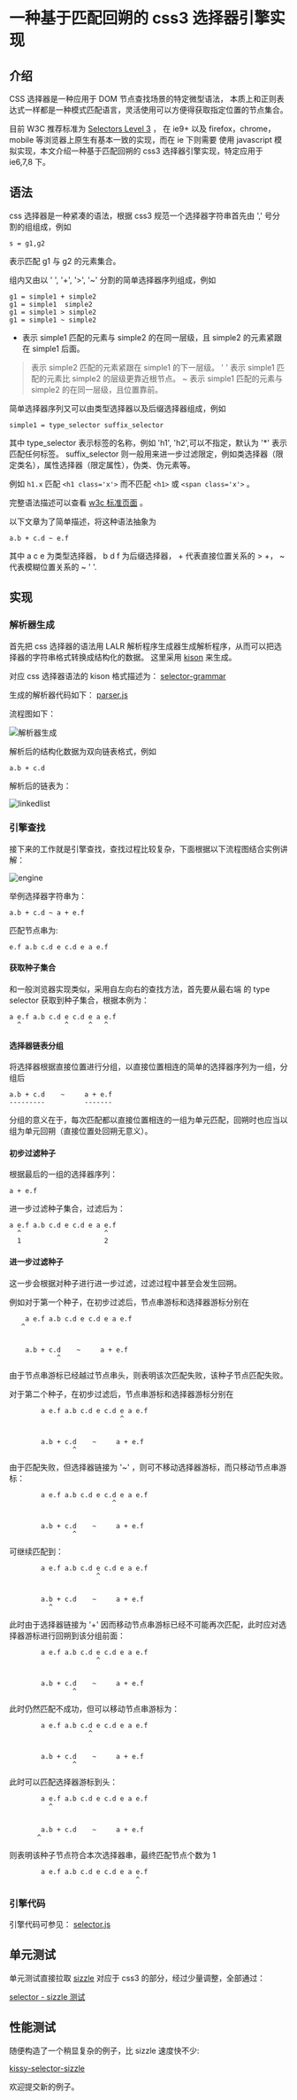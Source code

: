 # 一种基于匹配回朔的 css3 选择器引擎实现

## 介绍

CSS 选择器是一种应用于 DOM 节点查找场景的特定微型语法，
本质上和正则表达式一样都是一种模式匹配语言，灵活使用可以方便得获取指定位置的节点集合。

目前 W3C 推荐标准为 [Selectors Level 3](http://www.w3.org/TR/selectors) ，
在 ie9+ 以及 firefox，chrome，mobile 等浏览器上原生有基本一致的实现，而在 ie 下则需要
使用 javascript 模拟实现，本文介绍一种基于匹配回朔的 css3 选择器引擎实现，特定应用于 ie6,7,8 下。

## 语法

css 选择器是一种紧凑的语法，根据 css3 规范一个选择器字符串首先由 ',' 号分割的组组成，例如

    s = g1,g2

表示匹配 g1 与 g2 的元素集合。

组内又由以 ' ', '+', '>', '~' 分割的简单选择器序列组成，例如

    g1 = simple1 + simple2
    g1 = simple1  simple2
    g1 = simple1 > simple2
    g1 = simple1 ~ simple2

+ 表示 simple1 匹配的元素与 simple2 的在同一层级，且 simple2 的元素紧跟在 simple1 后面。
> 表示 simple2 匹配的元素紧跟在 simple1 的下一层级。
' ' 表示 simple1 匹配的元素比 simple2 的层级更靠近根节点。
~ 表示 simple1 匹配的元素与 simple2 的在同一层级，且位置靠前。

简单选择器序列又可以由类型选择器以及后缀选择器组成，例如

    simple1 = type_selector suffix_selector

其中 type_selector 表示标签的名称，例如 'h1', 'h2',可以不指定，默认为 '*' 表示匹配任何标签。
suffix_selector 则一般用来进一步过滤限定，例如类选择器（限定类名），属性选择器（限定属性），伪类、伪元素等。

例如 ``h1.x`` 匹配 ``<h1 class='x'>`` 而不匹配 ``<h1>`` 或 ``<span class='x'>`` 。

完整语法描述可以查看 [w3c 标准页面](http://www.w3.org/TR/selectors) 。

以下文章为了简单描述，将这种语法抽象为

    a.b + c.d ~ e.f

其中 a c e 为类型选择器， b d f 为后缀选择器， + 代表直接位置关系的 > +， ~ 代表模糊位置关系的 ~ ' '.

## 实现

### 解析器生成

首先把 css 选择器的语法用 LALR 解析程序生成器生成解析程序，从而可以把选择器的字符串格式转换成结构化的数据。
这里采用 [kison](https://github.com/kissyteam/kissy/tree/master/src/kison) 来生成。

对应 css 选择器语法的 kison 格式描述为：
[selector-grammar](https://github.com/kissyteam/kissy/blob/master/src/dom/sub-modules/selector/src/parser-grammar.kison)

生成的解析器代码如下：
[parser.js](https://github.com/kissyteam/kissy/blob/master/src/dom/sub-modules/selector/src/parser.js)

流程图如下：

![解析器生成](http://img02.taobaocdn.com/tps/i2/T1vWOzXvVdXXXcQGzB-468-284.png)

解析后的结构化数据为双向链表格式，例如

    a.b + c.d

解析后的链表为：

![linkedlist](http://img02.taobaocdn.com/tps/i2/T1v_1yXBJfXXX41rk9-905-306.png)

### 引擎查找

接下来的工作就是引擎查找，查找过程比较复杂，下面根据以下流程图结合实例讲解：

![engine](http://img04.taobaocdn.com/tps/i4/T1K8qyXtRfXXazBfwv-960-835.png)


举例选择器字符串为：

    a.b + c.d ~ a + e.f

匹配节点串为:

    e.f a.b c.d e c.d e a e.f

#### 获取种子集合

和一般浏览器实现类似，采用自左向右的查找方法，首先要从最右端 的 type selector 获取到种子集合，根据本例为：

    a e.f a.b c.d e c.d e a e.f
      ^           ^     ^   ^

#### 选择器链表分组

将选择器根据直接位置进行分组，以直接位置相连的简单的选择器序列为一组，分组后

    a.b + c.d    ~     a + e.f
    ---------          -------

分组的意义在于，每次匹配都以直接位置相连的一组为单元匹配，回朔时也应当以组为单元回朔（直接位置处回朔无意义）。

#### 初步过滤种子

根据最后的一组的选择器序列：

    a + e.f

进一步过滤种子集合，过滤后为：

    a e.f a.b c.d e c.d e a e.f
      ^                     ^
      1                     2

#### 进一步过滤种子

这一步会根据对种子进行进一步过滤，过滤过程中甚至会发生回朔。

例如对于第一个种子，在初步过滤后，节点串游标和选择器游标分别在

        a e.f a.b c.d e c.d e a e.f
       ^


        a.b + c.d    ~     a + e.f
                ^

由于节点串游标已经越过节点串头，则表明该次匹配失败，该种子节点匹配失败。


对于第二个种子，在初步过滤后，节点串游标和选择器游标分别在


            a e.f a.b c.d e c.d e a e.f
                                ^


            a.b + c.d    ~     a + e.f
                    ^

由于匹配失败，但选择器链接为 '~' ，则可不移动选择器游标，而只移动节点串游标：

            a e.f a.b c.d e c.d e a e.f
                              ^


            a.b + c.d    ~     a + e.f
                    ^

可继续匹配到：

            a e.f a.b c.d e c.d e a e.f
                          ^


            a.b + c.d    ~     a + e.f
              ^

此时由于选择器链接为 '+' 因而移动节点串游标已经不可能再次匹配，此时应对选择器游标进行回朔到该分组前面：

            a e.f a.b c.d e c.d e a e.f
                          ^


            a.b + c.d    ~     a + e.f
                    ^

此时仍然匹配不成功，但可以移动节点串游标为：


            a e.f a.b c.d e c.d e a e.f
                        ^


            a.b + c.d    ~     a + e.f
                    ^

此时可以匹配选择器游标到头：


            a e.f a.b c.d e c.d e a e.f
              ^


            a.b + c.d    ~     a + e.f
           ^

则表明该种子节点符合本次选择器串，最终匹配节点个数为 1


            a e.f a.b c.d e c.d e a e.f
                                    ^


### 引擎代码

引擎代码可参见： [selector.js](https://github.com/kissyteam/kissy/blob/master/src/dom/sub-modules/selector/src/selector.js)


## 单元测试

单元测试直接拉取 [sizzle](http://sizzlejs.com/) 对应于 css3 的部分，经过少量调整，全部通过：

[selector - sizzle 测试](http://docs.kissyui.com/kissy/src/dom/sub-modules/selector/tests/runner/test.html)

## 性能测试

随便构造了一个稍显复杂的例子，比 sizzle 速度快不少:

[kissy-selector-sizzle](http://jsperf.com/kissy-selector-sizzlejs)

欢迎提交新的例子。


